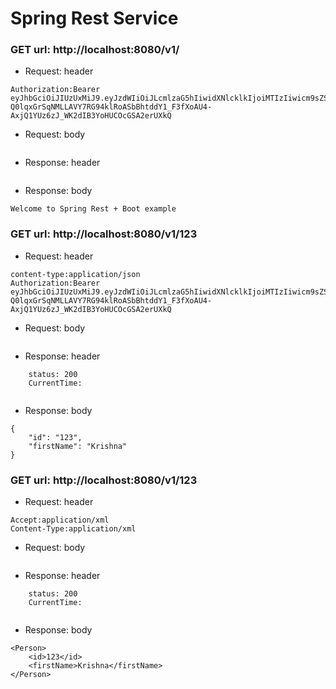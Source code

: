 # Spring Rest Service


### GET url: http://localhost:8080/v1/
- Request: header
```
Authorization:Bearer eyJhbGciOiJIUzUxMiJ9.eyJzdWIiOiJLcmlzaG5hIiwidXNlcklkIjoiMTIzIiwicm9sZSI6ImFkbWluIn0.lCOQ-Q0lqxGrSqNMLLAVY7RG94klRoASbBhtddY1_F3fXoAU4-AxjQ1YUz6zJ_WK2dIB3YoHUCOcGSA2erUXkQ
```
- Request: body
```
```
- Response: header
```
```
- Response: body
```
Welcome to Spring Rest + Boot example
```

### GET url: http://localhost:8080/v1/123
- Request: header
```
content-type:application/json
Authorization:Bearer eyJhbGciOiJIUzUxMiJ9.eyJzdWIiOiJLcmlzaG5hIiwidXNlcklkIjoiMTIzIiwicm9sZSI6ImFkbWluIn0.lCOQ-Q0lqxGrSqNMLLAVY7RG94klRoASbBhtddY1_F3fXoAU4-AxjQ1YUz6zJ_WK2dIB3YoHUCOcGSA2erUXkQ
```
- Request: body
```
```
- Response: header
```
	status: 200
	CurrentTime: 
	
```
- Response: body
```
{
    "id": "123",
    "firstName": "Krishna"
}
```

### GET url: http://localhost:8080/v1/123
- Request: header
```
Accept:application/xml
Content-Type:application/xml
```
- Request: body
```
```
- Response: header
```
	status: 200
	CurrentTime: 
	
```
- Response: body
```
<Person>
    <id>123</id>
    <firstName>Krishna</firstName>
</Person>
`````
